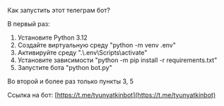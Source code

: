Как запустить этот телеграм бот?

В первый раз:
1. Установите Python 3.12
2. Создайте виртуальную среду "python -m venv .env"
3. Активируйте среду ".\\.env\Scripts\activate"
4. Установите зависимости "python -m pip install -r requirements.txt"
5. Запустите бота "python bot.py"

Во второй и более раз только пункты 3, 5

Ссылка на бот: [https://t.me/tyunyatkinbot](https://t.me/tyunyatkinbot)